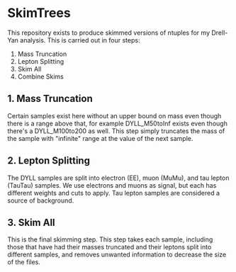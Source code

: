 # SkimTrees
This repository exists to produce skimmed versions of ntuples for my Drell-Yan analysis. This is carried out in four steps:
1. Mass Truncation
2. Lepton Splitting
3. Skim All
4. Combine Skims

## 1. Mass Truncation
Certain samples exist here without an upper bound on mass even though there is a range above that, for example DYLL_M50toInf exists even though there's a DYLL_M100to200 as well. This step simply truncates the mass of the sample with "infinite" range at the value of the next sample.

## 2. Lepton Splitting
The DYLL samples are split into electron (EE), muon (MuMu), and tau lepton (TauTau) samples. We use electrons and muons as signal, but each has different weights and cuts to apply. Tau lepton samples are considered a source of background. 

## 3. Skim All
This is the final skimming step. This step takes each sample, including those that have had their masses truncated and their leptons split into different samples, and removes unwanted information to decrease the size of the files. 
